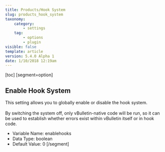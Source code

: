 ```yaml
---
title: Products/Hook System
slug: products_hook_system
taxonomy:
    category:
        - settings
    tag:
        - options
        - plugin
visible: false
template: article
version: 5.4.0 Alpha 1
date: 1/10/2018 12:19am
---
```


[toc]
[segment=option]

## Enable Hook System
This setting allows you to globally enable or disable the hook system.<br />
<br />
By switching the system off, only vBulletin-native code will be run, so it can be used to establish whether errors exist within vBulletin itself or in hook code.



- Variable Name: enablehooks
- Data Type: boolean
- Default Value: 0
[/segment]